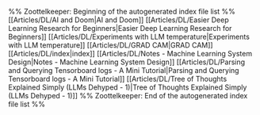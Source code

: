 %% Zoottelkeeper: Beginning of the autogenerated index file list  %%
 [[Articles/DL/AI and Doom|AI and Doom]]
 [[Articles/DL/Easier Deep Learning Research for Beginners|Easier Deep Learning Research for Beginners]]
 [[Articles/DL/Experiments with LLM temperature|Experiments with LLM temperature]]
 [[Articles/DL/GRAD CAM|GRAD CAM]]
 [[Articles/DL/index|index]]
 [[Articles/DL/Notes - Machine Learning System Design|Notes - Machine Learning System Design]]
 [[Articles/DL/Parsing and Querying Tensorboard logs - A Mini Tutorial|Parsing and Querying Tensorboard logs - A Mini Tutorial]]
 [[Articles/DL/Tree of Thoughts Explained Simply (LLMs Dehyped - 1)|Tree of Thoughts Explained Simply (LLMs Dehyped - 1)]]
%% Zoottelkeeper: End of the autogenerated index file list  %%

